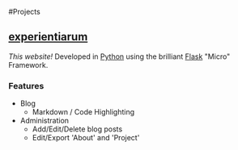 #Projects

## [experientiarum](https://github.com/feltnerm/experientiarum) 
_This website!_
Developed in [Python](http://www.python.org) using the brilliant [Flask](http://flask.pocoo.org/) "Micro" Framework.

### Features

* Blog
    * Markdown / Code Highlighting
* Administration
    * Add/Edit/Delete blog posts
    * Edit/Export 'About' and 'Project'
